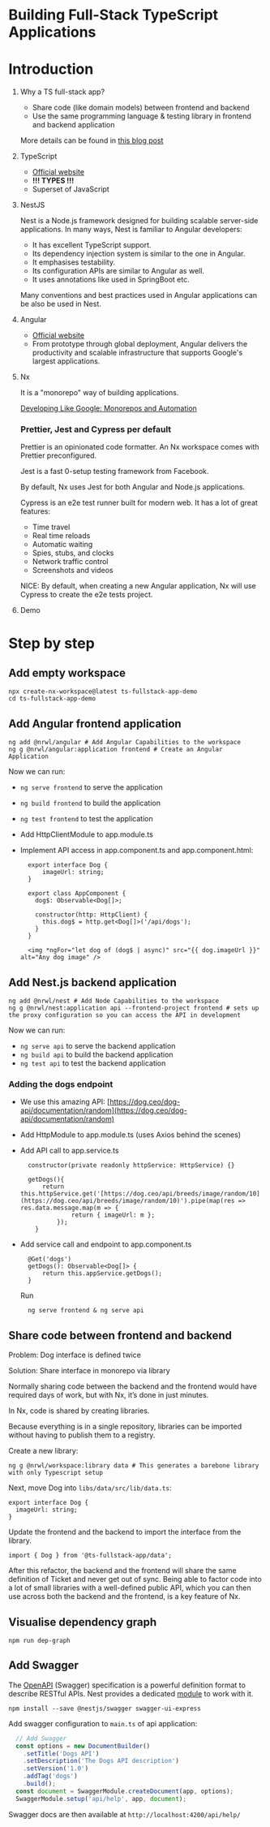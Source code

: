 # Building Full-Stack TypeScript Applications

# Introduction

1. Why a TS full-stack app?
    * Share code (like domain models) between frontend and backend
    * Use the same programming language & testing library in frontend and backend application 
    
    More details can be found in [this blog post](https://www.mokkapps.de/blog/nest-js-the-missing-piece-to-easily-develop-full-stack-typescript-web-applications/)

2. TypeScript
    * [Official website](https://www.typescriptlang.org/)
    * **!!! TYPES !!!**
    * Superset of JavaScript
3. NestJS

    Nest is a Node.js framework designed for building scalable
    server-side applications. In many ways, Nest is familiar to Angular
    developers:

    - It has excellent TypeScript support.
    - Its dependency injection system is similar to the one in Angular.
    - It emphasises testability.
    - Its configuration APIs are similar to Angular as well.
    - It uses annotations like used in SpringBoot etc.

    Many conventions and best practices used in Angular applications can be also be used in Nest.

4. Angular
    * [Official website](https://angular.io)
    * From prototype through global deployment, Angular delivers the productivity and scalable infrastructure that supports Google's largest applications. 
5. Nx

    It is a "monorepo" way of building applications.

    [Developing Like Google: Monorepos and Automation](https://nx.dev/fundamentals/develop-like-google)

    ### Prettier, Jest and Cypress per default

    Prettier is an opinionated code formatter. An Nx workspace comes with Prettier preconfigured.

    Jest is a fast 0-setup testing framework from Facebook.

    By default, Nx uses Jest for both Angular and Node.js applications. 

    Cypress is an e2e test runner built for modern web. It has a lot of great features:

    - Time travel
    - Real time reloads
    - Automatic waiting
    - Spies, stubs, and clocks
    - Network traffic control
    - Screenshots and videos

    NICE: By default, when creating a new Angular application, Nx will use Cypress to create the e2e tests project.

6. Demo

# Step by step 

## Add empty workspace

    npx create-nx-workspace@latest ts-fullstack-app-demo
    cd ts-fullstack-app-demo

## Add Angular frontend application

    ng add @nrwl/angular # Add Angular Capabilities to the workspace
    ng g @nrwl/angular:application frontend # Create an Angular Application

Now we can run:

- `ng serve frontend` to serve the application
- `ng build frontend` to build the application
- `ng test frontend` to test the application

- Add HttpClientModule to app.module.ts
- Implement API access in app.component.ts and app.component.html:

        export interface Dog {
        	imageUrl: string;
        }
        
        export class AppComponent {
          dog$: Observable<Dog[]>;
        
          constructor(http: HttpClient) {
            this.dog$ = http.get<Dog[]>('/api/dogs');
          }
        }

        <img *ngFor="let dog of (dog$ | async)" src="{{ dog.imageUrl }}" alt="Any dog image" />

## Add Nest.js backend application

    ng add @nrwl/nest # Add Node Capabilities to the workspace
    ng g @nrwl/nest:application api --frontend-project frontend # sets up the proxy configuration so you can access the API in development

Now we can run:

- `ng serve api` to serve the backend application
- `ng build api` to build the backend application
- `ng test api` to test the backend application

### Adding the dogs endpoint

- We use this amazing API: [https://dog.ceo/dog-api/documentation/random](https://dog.ceo/dog-api/documentation/random)
- Add HttpModule to app.module.ts (uses Axios behind the scenes)
- Add API call to app.service.ts

        constructor(private readonly httpService: HttpService) {}
        
        getDogs(){
            return this.httpService.get('[https://dog.ceo/api/breeds/image/random/10](https://dog.ceo/api/breeds/image/random/10)').pipe(map(res => res.data.message.map(m => {
        			return { imageUrl: m };
        		});
          }

- Add service call and endpoint to app.component.ts

        @Get('dogs')
        getDogs(): Observable<Dog[]> {
        	return this.appService.getDogs();
        }

    Run 

        ng serve frontend & ng serve api

## Share code between frontend and backend

Problem: Dog interface is defined twice

Solution: Share interface in monorepo via library

Normally sharing code between the backend and the frontend would have required days of work, but with Nx, it’s done in just minutes. 

In Nx, code is shared by creating libraries. 

Because everything is in a single repository, libraries can be imported without having to publish them to a registry.

Create a new library:

    ng g @nrwl/workspace:library data # This generates a barebone library with only Typescript setup

Next, move Dog into `libs/data/src/lib/data.ts`:

    export interface Dog {
      imageUrl: string;
    }

Update the frontend and the backend to import the interface from the library.

    import { Dog } from '@ts-fullstack-app/data';

After this refactor, the backend and the frontend will share the same definition of Ticket and never get out of sync. Being able to factor code into a lot of small libraries with a well-defined public API, which you can then use across both the backend and the frontend, is a key feature of Nx.

## Visualise dependency graph

    npm run dep-graph

## Add Swagger

The [OpenAPI](https://swagger.io/specification/) (Swagger) specification is a powerful definition format to describe RESTful APIs. Nest provides a dedicated [module](https://github.com/nestjs/swagger) to work with it.

    npm install --save @nestjs/swagger swagger-ui-express

Add swagger configuration to `main.ts` of api application:

```typescript
  // Add Swagger
  const options = new DocumentBuilder()
    .setTitle('Dogs API')
    .setDescription('The Dogs API description')
    .setVersion('1.0')
    .addTag('dogs')
    .build();
  const document = SwaggerModule.createDocument(app, options);
  SwaggerModule.setup('api/help', app, document);
```

Swagger docs are then available at `http://localhost:4200/api/help/`
